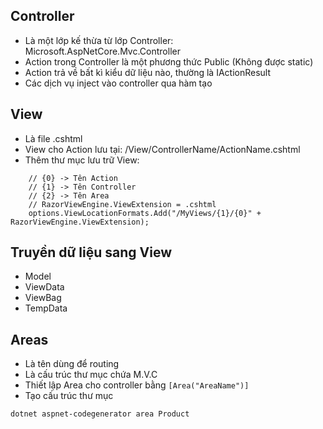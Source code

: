 ## Controller
- Là một lớp kế thừa từ lớp Controller: Microsoft.AspNetCore.Mvc.Controller
- Action trong Controller là một phương thức Public (Không được static)
- Action trả về bất kì kiểu dữ liệu nào, thường là IActionResult
- Các dịch vụ inject vào controller qua hàm tạo
## View
- Là file .cshtml
- View cho Action lưu tại: /View/ControllerName/ActionName.cshtml
- Thêm thư mục lưu trữ View:
```
    // {0} -> Tên Action
    // {1} -> Tên Controller
    // {2} -> Tên Area
    // RazorViewEngine.ViewExtension = .cshtml
    options.ViewLocationFormats.Add("/MyViews/{1}/{0}" + RazorViewEngine.ViewExtension);
```
## Truyền dữ liệu sang View
- Model
- ViewData
- ViewBag
- TempData

## Areas
- Là tên dùng để routing
- Là cấu trúc thư mục chứa M.V.C
- Thiết lập Area cho controller bằng ```[Area("AreaName")]```
- Tạo cấu trúc thư mục
```
dotnet aspnet-codegenerator area Product
```